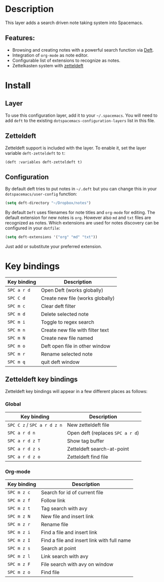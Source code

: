 Description
===========

This layer adds a search driven note taking system into Spacemacs.

Features:
---------

-   Browsing and creating notes with a powerful search function via
    [Deft](http://jblevins.org/projects/deft/).
-   Integration of `org-mode` as note editor.
-   Configurable list of extensions to recognize as notes.
-   Zettelkasten system with
    [zetteldeft](https://github.com/EFLS/zetteldeft)

Install
=======

Layer
-----

To use this configuration layer, add it to your `~/.spacemacs`. You will
need to add `deft` to the existing `dotspacemacs-configuration-layers`
list in this file.

Zetteldeft
----------

Zetteldeft support is included with the layer. To enable it, set the
layer variable `deft-zetteldeft` to `t`:

``` elisp
(deft :variables deft-zetteldeft t)
```

Configuration
-------------

By default deft tries to put notes in `~/.deft` but you can change this
in your `dotspacemacs/user-config` function:

``` commonlisp
(setq deft-directory "~/Dropbox/notes")
```

By default `Deft` uses filenames for note titles and `org-mode` for
editing. The default extension for new notes is `org`. However also `md`
and `txt` files are recognized as notes. Which extensions are used for
notes discovery can be configured in your `dotfile`:

``` commonlisp
(setq deft-extensions '("org" "md" "txt"))
```

Just add or substitute your preferred extension.

Key bindings
============

| Key binding | Description                      |
|-------------|----------------------------------|
| `SPC a r d` | Open Deft (works globally)       |
| `SPC C d`   | Create new file (works globally) |
| `SPC m c`   | Clear deft filter                |
| `SPC m d`   | Delete selected note             |
| `SPC m i`   | Toggle to regex search           |
| `SPC m n`   | Create new file with filter text |
| `SPC m N`   | Create new file named            |
| `SPC m o`   | Deft open file in other window   |
| `SPC m r`   | Rename selected note             |
| `SPC m q`   | quit deft window                 |

Zetteldeft key bindings
-----------------------

Zetteldeft key bindings will appear in a few different places as
follows:

### Global

| Key binding                 | Description                      |
|-----------------------------|----------------------------------|
| `SPC C z` / `SPC a r d z n` | New zetteldeft file              |
| `SPC a r d n`               | Open deft (replaces `SPC a r d`) |
| `SPC a r d z T`             | Show tag buffer                  |
| `SPC a r d z s`             | Zetteldeft search-at-point       |
| `SPC a r d z o`             | Zetteldeft find file             |

### Org-mode

| Key binding | Description                                |
|-------------|--------------------------------------------|
| `SPC m z c` | Search for id of current file              |
| `SPC m z f` | Follow link                                |
| `SPC m z t` | Tag search with avy                        |
| `SPC m z N` | New file and insert link                   |
| `SPC m z r` | Rename file                                |
| `SPC m z i` | Find a file and insert link                |
| `SPC m z I` | Find a file and insert link with full name |
| `SPC m z s` | Search at point                            |
| `SPC m z l` | Link search with avy                       |
| `SPC m z F` | File search with avy on window             |
| `SPC m z o` | Find file                                  |
